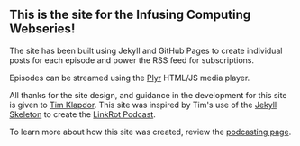 ## This is the site for the **Infusing Computing Webseries**!

The site has been built using Jekyll and GitHub Pages to create individual posts for each episode and power the RSS feed for subscriptions. 

Episodes can be streamed using the [Plyr](https://github.com/Selz/plyr) HTML/JS media player.

All thanks for the site design, and guidance in the development for this site is given to [Tim Klapdor](https://timklapdor.com/). This site was inspired by Tim's use of the [Jekyll Skeleton](https://github.com/timklapdor/jekyll-skeleton) to create the [LinkRot Podcast](https://github.com/timklapdor/link-rot).

To learn more about how this site was created, review the [podcasting page](https://wiobyrne.github.io/infusing-computing-pod/podcast.html).  

